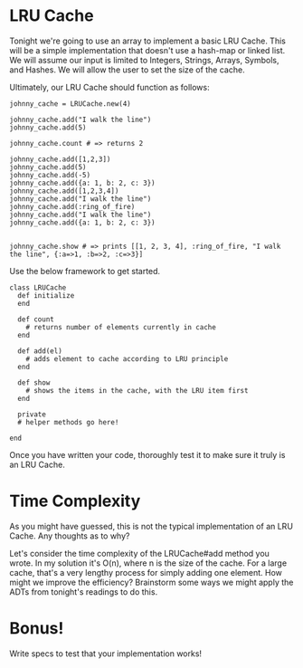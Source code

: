 # LRU Cache
  
  Tonight we're going to use an array to implement a basic LRU Cache. This will be a simple implementation that doesn't use a hash-map or linked list. We will assume our input is limited to Integers, Strings, Arrays, Symbols, and Hashes. We will allow the user to set the size of the cache.

  Ultimately, our LRU Cache should function as follows:

    johnny_cache = LRUCache.new(4)

    johnny_cache.add("I walk the line")
    johnny_cache.add(5)

    johnny_cache.count # => returns 2

    johnny_cache.add([1,2,3])
    johnny_cache.add(5)
    johnny_cache.add(-5)
    johnny_cache.add({a: 1, b: 2, c: 3})
    johnny_cache.add([1,2,3,4])
    johnny_cache.add("I walk the line")
    johnny_cache.add(:ring_of_fire)
    johnny_cache.add("I walk the line")
    johnny_cache.add({a: 1, b: 2, c: 3})


    johnny_cache.show # => prints [[1, 2, 3, 4], :ring_of_fire, "I walk the line", {:a=>1, :b=>2, :c=>3}]

  Use the below framework to get started.

    class LRUCache
      def initialize
      end
  
      def count
        # returns number of elements currently in cache
      end
  
      def add(el)
        # adds element to cache according to LRU principle
      end
  
      def show
        # shows the items in the cache, with the LRU item first
      end
  
      private
      # helper methods go here!
  
    end

  Once you have written your code, thoroughly test it to make sure it truly is an LRU Cache.

# Time Complexity

  As you might have guessed, this is not the typical implementation of an LRU Cache. Any thoughts as to why?

  Let's consider the time complexity of the LRUCache#add method you wrote. In my solution it's O(n), where n is the size of the cache. For a large cache, that's a very lengthy process for simply adding one element. How might we improve the efficiency? Brainstorm some ways we might apply the ADTs from tonight's readings to do this.

# Bonus!

  Write specs to test that your implementation works!